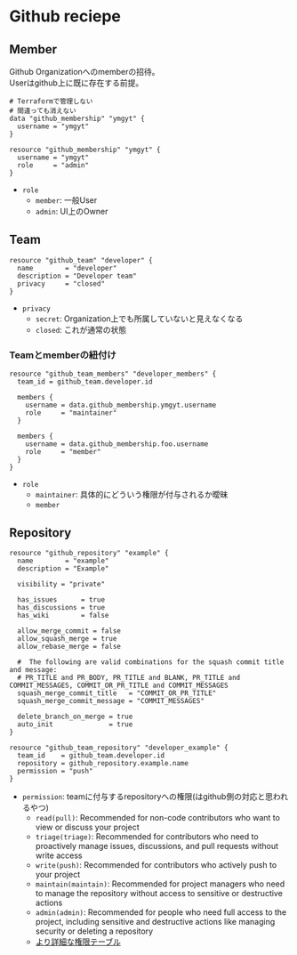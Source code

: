 # Github reciepe

## Member

Github Organizationへのmemberの招待。  
Userはgithub上に既に存在する前提。

```hcl
# Terraformで管理しない
# 間違っても消えない
data "github_membership" "ymgyt" {
  username = "ymgyt"
}

resource "github_membership" "ymgyt" {
  username = "ymgyt"
  role     = "admin"
}
```

* `role`
  * `member`: 一般User
  * `admin`: UI上のOwner


## Team

```hcl
resource "github_team" "developer" {
  name        = "developer"
  description = "Developer team"
  privacy     = "closed"
}
```

* `privacy`
  * `secret`: Organization上でも所属していないと見えなくなる
  * `closed`: これが通常の状態


### Teamとmemberの紐付け

```hcl
resource "github_team_members" "developer_members" {
  team_id = github_team.developer.id

  members {
    username = data.github_membership.ymgyt.username
    role     = "maintainer"
  }

  members {
    username = data.github_membership.foo.username
    role     = "member"
  }
}
```

* `role`
  * `maintainer`: 具体的にどういう権限が付与されるか曖昧
  * `member`


## Repository

```hcl
resource "github_repository" "example" {
  name        = "example"
  description = "Example"

  visibility = "private"

  has_issues      = true
  has_discussions = true
  has_wiki        = false

  allow_merge_commit = false
  allow_squash_merge = true
  allow_rebase_merge = false

  #  The following are valid combinations for the squash commit title and message: 
  # PR_TITLE and PR_BODY, PR_TITLE and BLANK, PR_TITLE and COMMIT_MESSAGES, COMMIT_OR_PR_TITLE and COMMIT_MESSAGES
  squash_merge_commit_title   = "COMMIT_OR_PR_TITLE"
  squash_merge_commit_message = "COMMIT_MESSAGES"

  delete_branch_on_merge = true
  auto_init              = true
}

resource "github_team_repository" "developer_example" {
  team_id    = github_team.developer.id
  repository = github_repository.example.name
  permission = "push"
}
```

* `permission`: teamに付与するrepositoryへの権限(はgithub側の対応と思われるやつ)
  * `read(pull)`: Recommended for non-code contributors who want to view or discuss your project
  * `triage(triage)`: Recommended for contributors who need to proactively manage issues, discussions, and pull requests without write access
  * `write(push)`: Recommended for contributors who actively push to your project
  * `maintain(maintain)`: Recommended for project managers who need to manage the repository without access to sensitive or destructive actions
  * `admin(admin)`: Recommended for people who need full access to the project, including sensitive and destructive actions like managing security or deleting a repository
  * [より詳細な権限テーブル](https://docs.github.com/en/organizations/managing-user-access-to-your-organizations-repositories/repository-roles-for-an-organization#permissions-for-each-role)
